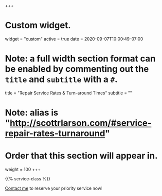 +++
# Custom widget.
widget = "custom"
active = true
date = 2020-09-07T10:00:49-07:00
# Note: a full width section format can be enabled by commenting out the `title` and `subtitle` with a `#`.
title = "Repair Service Rates & Turn-around Times"
subtitle = ""
# Note: alias is "http://scottrlarson.com/#service-repair-rates-turnaround"

# Order that this section will appear in.
weight = 100
+++

{{% service-class %}}

[Contact me](/#contact) to reserve your priority service now!